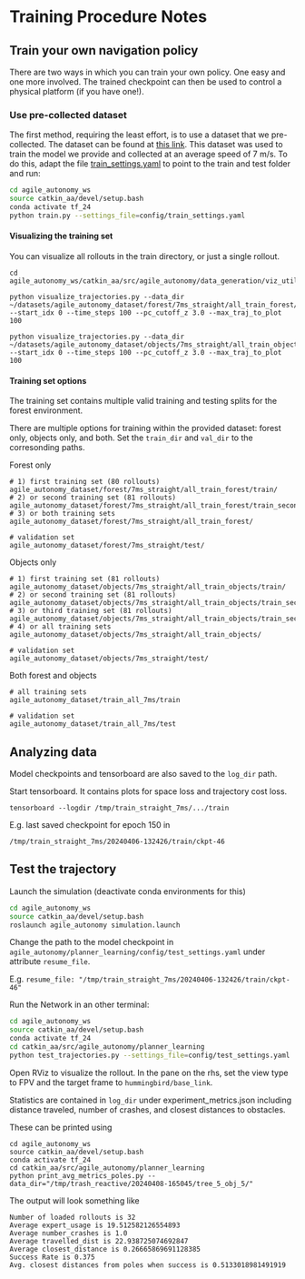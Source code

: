 # Training Procedure Notes

## Train your own navigation policy

There are two ways in which you can train your own policy. One easy and one more involved.
The trained checkpoint can then be used to control a physical platform (if you have one!).

### Use pre-collected dataset

The first method, requiring the least effort, is to use a dataset that we pre-collected. The dataset can be found at [this link](https://zenodo.org/record/5517791/files/agile_autonomy_dataset.tar.xz?download=1). This dataset was used to train the model we provide and collected at an average speed of 7 m/s. To do this, adapt the file [train\_settings.yaml](planner_learning/config/train_settings.yaml) to point to the train and test folder and run:

```bash
cd agile_autonomy_ws
source catkin_aa/devel/setup.bash
conda activate tf_24
python train.py --settings_file=config/train_settings.yaml
```

#### Visualizing the training set
You can visualize all rollouts in the train directory, or just a single rollout.
```
cd agile_autonomy_ws/catkin_aa/src/agile_autonomy/data_generation/viz_utils

python visualize_trajectories.py --data_dir ~/datasets/agile_autonomy_dataset/forest/7ms_straight/all_train_forest/train --start_idx 0 --time_steps 100 --pc_cutoff_z 3.0 --max_traj_to_plot 100

python visualize_trajectories.py --data_dir ~/datasets/agile_autonomy_dataset/objects/7ms_straight/all_train_objects/train --start_idx 0 --time_steps 100 --pc_cutoff_z 3.0 --max_traj_to_plot 100
```

#### Training set options

The training set contains multiple valid training and testing splits for the forest environment.

There are multiple options for training within the provided dataset: forest only, objects only, and both. Set the `train_dir` and `val_dir` to the corresonding paths.

Forest only
```
# 1) first training set (80 rollouts)
agile_autonomy_dataset/forest/7ms_straight/all_train_forest/train/
# 2) or second training set (81 rollouts)
agile_autonomy_dataset/forest/7ms_straight/all_train_forest/train_second/
# 3) or both training sets
agile_autonomy_dataset/forest/7ms_straight/all_train_forest/

# validation set
agile_autonomy_dataset/forest/7ms_straight/test/
```

Objects only
```
# 1) first training set (81 rollouts)
agile_autonomy_dataset/objects/7ms_straight/all_train_objects/train/
# 2) or second training set (81 rollouts)
agile_autonomy_dataset/objects/7ms_straight/all_train_objects/train_second/
# 3) or third training set (81 rollouts)
agile_autonomy_dataset/objects/7ms_straight/all_train_objects/train_second/
# 4) or all training sets
agile_autonomy_dataset/objects/7ms_straight/all_train_objects/

# validation set
agile_autonomy_dataset/objects/7ms_straight/test/
```

Both forest and objects
```
# all training sets
agile_autonomy_dataset/train_all_7ms/train

# validation set
agile_autonomy_dataset/train_all_7ms/test
```

## Analyzing data

Model checkpoints and tensorboard are also saved to the `log_dir` path.

Start tensorboard. It contains plots for space loss and trajectory cost loss.
```
tensorboard --logdir /tmp/train_straight_7ms/.../train
```

E.g. last saved checkpoint for epoch 150 in 
```
/tmp/train_straight_7ms/20240406-132426/train/ckpt-46
```


## Test the trajectory

Launch the simulation (deactivate conda environments for this)
```bash
cd agile_autonomy_ws
source catkin_aa/devel/setup.bash
roslaunch agile_autonomy simulation.launch
```

Change the path to the model checkpoint in `agile_autonomy/planner_learning/config/test_settings.yaml` under attribute `resume_file`.

E.g. `resume_file: "/tmp/train_straight_7ms/20240406-132426/train/ckpt-46"`

Run the Network in an other terminal:
```bash
cd agile_autonomy_ws
source catkin_aa/devel/setup.bash
conda activate tf_24
cd catkin_aa/src/agile_autonomy/planner_learning
python test_trajectories.py --settings_file=config/test_settings.yaml
```

Open RViz to visualize the rollout. In the pane on the rhs, set the view type to FPV and the target frame to `hummingbird/base_link`.

Statistics are contained in `log_dir` under experiment_metrics.json including distance traveled, number of crashes, and closest distances to obstacles.

These can be printed using
```
cd agile_autonomy_ws
source catkin_aa/devel/setup.bash
conda activate tf_24
cd catkin_aa/src/agile_autonomy/planner_learning
python print_avg_metrics_poles.py --data_dir="/tmp/trash_reactive/20240408-165045/tree_5_obj_5/"
```

The output will look something like 
```
Number of loaded rollouts is 32
Average expert_usage is 19.512582126554893
Average number_crashes is 1.0
Average travelled_dist is 22.938725074692847
Average closest_distance is 0.26665869691128385
Success Rate is 0.375
Avg. closest distances from poles when success is 0.5133018981491919
```